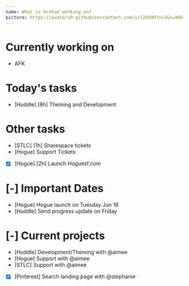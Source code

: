```yaml
---
name: What is Arshad working on?
picture: https://avatars0.githubusercontent.com/u/124599?v=3&s=460
---
```


# Currently working on

* AFK

# Today's tasks

* [Huddle] [8h] Theming and Development

# Other tasks

* [STLC] [1h] Sharespace tickets
* [Hogue] Support Tickets
* [x] [Hogue] [2h] Launch Hoguesf.com

# [-] Important Dates

* [Hogue] Hogue launch on Tuesday Jun 16
* [Huddle] Send progress update on Friday

# [-] Current projects

* [Huddle] Development/Theming with @aimee
* [Hogue] Support with @aimee
* [STLC] Support with @aimee
* [x] [Pinterest] Search landing page with @stephanie
